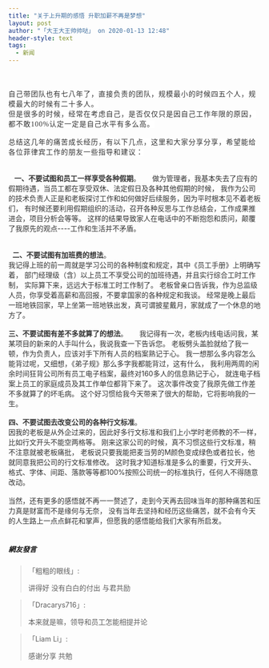 ```yaml
---
title: "关于上升期的感悟 升职加薪不再是梦想"
layout: post
author: "「大王大王帅帅哒」 on 2020-01-13 12:48"
header-style: text
tags:
  - 新闻
---
```


<input type="hidden" value="菲乐园提供">
<br>
<br>
<span style="font-family:Georgia, Times New Roman, Times, serif, 宋体;overflow-wrap: break-word; color: rgb(68, 68, 68); letter-spacing: 1px; background-color: rgb(255, 255, 255);"><span style="color:#333333;overflow-wrap: break-word;">自己带团队也有七八年了，直接负责的团队，规模最小的时候四五个人，规模最大的时候有二十多人。</span></span>
<span style="font-family:Georgia, Times New Roman, Times, serif, 宋体;overflow-wrap: break-word; color: rgb(68, 68, 68); letter-spacing: 1px; background-color: rgb(255, 255, 255);"><span style="color:#333333;overflow-wrap: break-word;"><br></span></span>
<span style="font-family:Georgia, Times New Roman, Times, serif, 宋体;overflow-wrap: break-word; color: rgb(68, 68, 68); letter-spacing: 1px; background-color: rgb(255, 255, 255);"><span style="color:#333333;overflow-wrap: break-word;">但是</span></span><span style="font-family:Georgia, Times New Roman, Times, serif, 宋体;overflow-wrap: break-word; color: rgb(68, 68, 68); letter-spacing: 1px; background-color: rgb(255, 255, 255);"><span style="color:#333333;overflow-wrap: break-word;">很多的时候，经常在考虑自己，是否仅仅只是</span></span><span style="color:#333333;overflow-wrap: break-word; font-family: 微软雅黑; letter-spacing: 1px; background-color: rgb(255, 255, 255);"><span style="font-family:Georgia,;overflow-wrap: break-word;">因自己工作年限的原因，都不敢100%认定一定是自己水平有多么高。</span></span><br style="overflow-wrap: break-word; color: rgb(68, 68, 68); font-family: 微软雅黑; letter-spacing: 1px; white-space: normal; background-color: rgb(255, 255, 255);"><span style="color:#333333;overflow-wrap: break-word; font-family: 微软雅黑; letter-spacing: 1px; background-color: rgb(255, 255, 255);"><span style="font-family:Georgia,;overflow-wrap: break-word;"><br></span></span>
<span style="color:#333333;overflow-wrap: break-word; font-family: 微软雅黑; letter-spacing: 1px; background-color: rgb(255, 255, 255);"><span style="font-family:Georgia,;overflow-wrap: break-word;">总结这几年的痛苦成长经历，有以下几点，这里和大家分享分享，希望能给各位菲律宾工作的朋友一些指导和建议：</span></span><br style="overflow-wrap: break-word; color: rgb(68, 68, 68); font-family: 微软雅黑; letter-spacing: 1px; white-space: normal; background-color: rgb(255, 255, 255);"><span style="color:#333333;overflow-wrap: break-word; font-family: 微软雅黑; letter-spacing: 1px; background-color: rgb(255, 255, 255);"><span style="font-family:Georgia,;overflow-wrap: break-word;"><br style="overflow-wrap: break-word;"></span></span><br style="overflow-wrap: break-word; color: rgb(68, 68, 68); font-family: 微软雅黑; letter-spacing: 1px; white-space: normal; background-color: rgb(255, 255, 255);">
<span style="color:#333333;overflow-wrap: break-word;">&nbsp; &nbsp;<span style="overflow-wrap: break-word; font-weight: 700;">一、不要试图和员工一样享受各种假期</span>。</span>
<span style="color:#333333;overflow-wrap: break-word;">&nbsp; &nbsp;&nbsp;</span>
<span style="color:#333333;overflow-wrap: break-word;">做为管理者，我基本失去了应有的假期待遇，当员工都在享受双休、法定假日及各种其他假期的时候，</span>
<span style="color:#333333;overflow-wrap: break-word;">我作为公司的技术负责人正是和老板探讨工作和如何做好后续服务，因为平时根本见不着老板们，</span>
<span style="color:#333333;overflow-wrap: break-word;">有时候还要利用假期组织的活动，召开各种反思与工作总结会，工作成果推进会，项目分析会等等。</span>
<span style="color:#333333;overflow-wrap: break-word;">这样的结果导致家人在电话中的不断抱怨和质问，颠覆了我原先的观点----工作和生活并不矛盾。</span>
<br style="overflow-wrap: break-word; color: rgb(68, 68, 68); font-family: 微软雅黑; letter-spacing: 1px; white-space: normal; background-color: rgb(255, 255, 255);"><span style="color:#333333;overflow-wrap: break-word; font-family: 微软雅黑; letter-spacing: 1px; background-color: rgb(255, 255, 255);"><span style="font-family:Georgia,;overflow-wrap: break-word;"><br style="overflow-wrap: break-word;"></span></span><br style="overflow-wrap: break-word; color: rgb(68, 68, 68); font-family: 微软雅黑; letter-spacing: 1px; white-space: normal; background-color: rgb(255, 255, 255);">
<span style="color:#333333;overflow-wrap: break-word;">&nbsp;&nbsp;<span style="overflow-wrap: break-word; font-weight: 700;">二、不要试图有加班费的想法</span>。</span>
<span style="color:#333333;overflow-wrap: break-word;"><br></span>
<span style="color:#333333;overflow-wrap: break-word;">我记得上班的前一周就是学习公司的各种制度和规定，其中《员工手册》上明确写着，</span>
<span style="color:#333333;overflow-wrap: break-word;">部门经理级（含）以上员工不享受公司的加班待遇，并且实行综合工时工作制，</span>
<span style="color:#333333;overflow-wrap: break-word;">实际算下来，远远大于标准工时工作制了。</span>
<span style="color:#333333;overflow-wrap: break-word;">老板曾亲口告诉我，作为总监级人员，你享受着高薪和高回报，不要拿国家的各种规定和我谈。</span>
<span style="color:#333333;overflow-wrap: break-word;">经常是晚上最后一班地铁回家，早上坐第一班地铁出发，真可谓披星戴月，家就成了一个休息的地方了。</span>
<br style="overflow-wrap: break-word; color: rgb(68, 68, 68); font-family: 微软雅黑; letter-spacing: 1px; white-space: normal; background-color: rgb(255, 255, 255);"><br style="overflow-wrap: break-word; color: rgb(68, 68, 68); font-family: 微软雅黑; letter-spacing: 1px; white-space: normal; background-color: rgb(255, 255, 255);">
<span style="color:#333333;overflow-wrap: break-word;"><span style="overflow-wrap: break-word; font-weight: 700;">三、不要试图有差不多就算了的想法</span>。</span>
<span style="color:#333333;overflow-wrap: break-word;">&nbsp; &nbsp;&nbsp;</span>
<span style="color:#333333;overflow-wrap: break-word;">我记得有一次，老板内线电话问我，某某项目的新来的人手叫什么，我说我查一下告诉您。</span>
<span style="color:#333333;overflow-wrap: break-word;">老板劈头盖脸就给了我一顿，作为负责人，应该对手下所有人员的档案熟记于心。</span>
<span style="color:#333333;overflow-wrap: break-word;">我一想那么多内容怎么能背过呢，又细想，《弟子规》那么多字我都能背过，这有什么，</span>
<span style="color:#333333;overflow-wrap: break-word;">我利用两周的闲余时间狂背公司所有员工电子档案，最终对160多人的信息熟记于心，</span>
<span style="color:#333333;overflow-wrap: break-word;">就连电子档案上员工的家庭成员及其工作单位都背下来了。</span>
<span style="color:#333333;overflow-wrap: break-word;">这次事件改变了我原先做工作差不多就算了的坏毛病。</span>
<span style="color:#333333;overflow-wrap: break-word;">这个好习惯给我今天带来了很大的帮助，它将影响我的一生。</span>
<br style="overflow-wrap: break-word; color: rgb(68, 68, 68); font-family: 微软雅黑; letter-spacing: 1px; white-space: normal; background-color: rgb(255, 255, 255);"><br style="overflow-wrap: break-word; color: rgb(68, 68, 68); font-family: 微软雅黑; letter-spacing: 1px; white-space: normal; background-color: rgb(255, 255, 255);">
<span style="color:#333333;overflow-wrap: break-word;"><span style="overflow-wrap: break-word; font-weight: 700;">四、不要试图去改变公司的各种行文标准</span>。</span>
<span style="color:#333333;overflow-wrap: break-word;"><br></span>
<span style="color:#333333;overflow-wrap: break-word;">因我的老板是从外企过来的，因此好多行文标准和我们上小学时老师教的不一样，比如行文开头不能空两格等。</span>
<span style="color:#333333;overflow-wrap: break-word;">刚来这家公司的时候，真不习惯这些行文标准，稍不注意就被老板痛批，</span>
<span style="color:#333333;overflow-wrap: break-word;">老板说只要我能把麦当劳的M颜色变成绿色或者拉长，他就同意我把公司的行文标准修改。</span>
<span style="color:#333333;overflow-wrap: break-word;">这时我才知道标准是多么的重要，行文开头、格式、字体、间距、落款等等都100%按照公司统一的标准执行，任何人不得随意改动。</span>
<span style="color:#333333;overflow-wrap: break-word;"><br style="overflow-wrap: break-word;"></span>
<span style="color:#333333;overflow-wrap: break-word;"><br style="overflow-wrap: break-word;"></span>
<span style="color:#333333;overflow-wrap: break-word;">当然，还有更多的感悟就不再一一赘述了，走到今天再去回味当年的那种痛苦和压力真是财富而不是缘何与无奈，</span>
<span style="color:#333333;overflow-wrap: break-word;">没有当年去坚持和经历这些痛苦，就不会有今天的人生路上一点点鲜花和掌声，但愿我的感悟能给我们大家有所启发。</span>
<span style="color:#333333;overflow-wrap: break-word;"><br></span>
<br>

##### 網友發言 
> 「粗粗的眼线」:
> <p>讲得好 没有白白的付出 与君共励</p>

> 「Dracarys716」:
> <p>本来就是嘛，领导和员工怎能相提并论</p>

> 「Liam Li」:
> <p>感谢分享 共勉</p>



